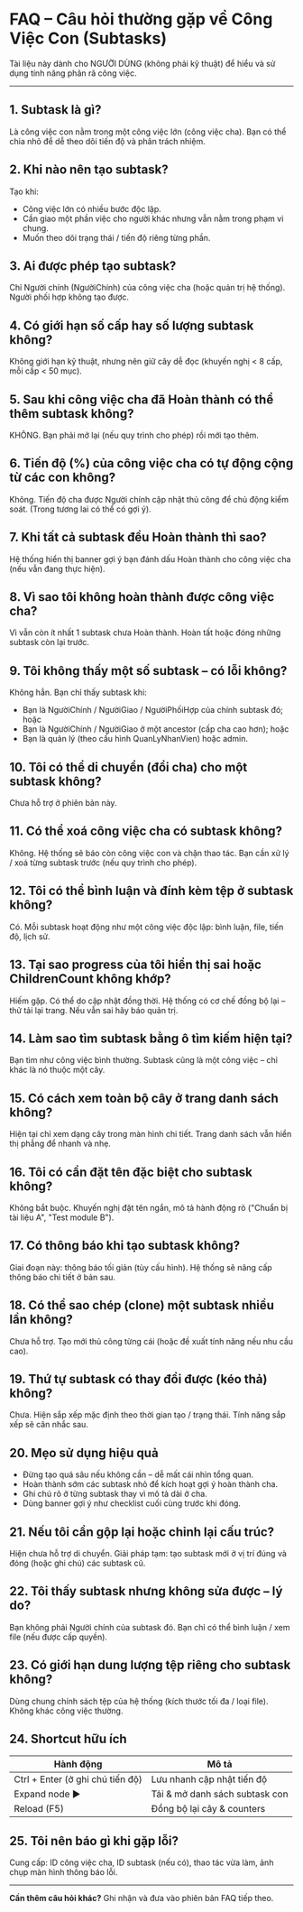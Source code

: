 # FAQ – Câu hỏi thường gặp về Công Việc Con (Subtasks)

Tài liệu này dành cho NGƯỜI DÙNG (không phải kỹ thuật) để hiểu và sử dụng tính năng phân rã công việc.

---

## 1. Subtask là gì?

Là công việc con nằm trong một công việc lớn (công việc cha). Bạn có thể chia nhỏ để dễ theo dõi tiến độ và phân trách nhiệm.

## 2. Khi nào nên tạo subtask?

Tạo khi:

- Công việc lớn có nhiều bước độc lập.
- Cần giao một phần việc cho người khác nhưng vẫn nằm trong phạm vi chung.
- Muốn theo dõi trạng thái / tiến độ riêng từng phần.

## 3. Ai được phép tạo subtask?

Chỉ Người chính (NgườiChính) của công việc cha (hoặc quản trị hệ thống). Người phối hợp không tạo được.

## 4. Có giới hạn số cấp hay số lượng subtask không?

Không giới hạn kỹ thuật, nhưng nên giữ cây dễ đọc (khuyến nghị < 8 cấp, mỗi cấp < 50 mục).

## 5. Sau khi công việc cha đã Hoàn thành có thể thêm subtask không?

KHÔNG. Bạn phải mở lại (nếu quy trình cho phép) rồi mới tạo thêm.

## 6. Tiến độ (%) của công việc cha có tự động cộng từ các con không?

Không. Tiến độ cha được Người chính cập nhật thủ công để chủ động kiểm soát. (Trong tương lai có thể có gợi ý).

## 7. Khi tất cả subtask đều Hoàn thành thì sao?

Hệ thống hiển thị banner gợi ý bạn đánh dấu Hoàn thành cho công việc cha (nếu vẫn đang thực hiện).

## 8. Vì sao tôi không hoàn thành được công việc cha?

Vì vẫn còn ít nhất 1 subtask chưa Hoàn thành. Hoàn tất hoặc đóng những subtask còn lại trước.

## 9. Tôi không thấy một số subtask – có lỗi không?

Không hẳn. Bạn chỉ thấy subtask khi:

- Bạn là NgườiChính / NgườiGiao / NgườiPhốiHợp của chính subtask đó; hoặc
- Bạn là NgườiChính / NgườiGiao ở một ancestor (cấp cha cao hơn); hoặc
- Bạn là quản lý (theo cấu hình QuanLyNhanVien) hoặc admin.

## 10. Tôi có thể di chuyển (đổi cha) cho một subtask không?

Chưa hỗ trợ ở phiên bản này.

## 11. Có thể xoá công việc cha có subtask không?

Không. Hệ thống sẽ báo còn công việc con và chặn thao tác. Bạn cần xử lý / xoá từng subtask trước (nếu quy trình cho phép).

## 12. Tôi có thể bình luận và đính kèm tệp ở subtask không?

Có. Mỗi subtask hoạt động như một công việc độc lập: bình luận, file, tiến độ, lịch sử.

## 13. Tại sao progress của tôi hiển thị sai hoặc ChildrenCount không khớp?

Hiếm gặp. Có thể do cập nhật đồng thời. Hệ thống có cơ chế đồng bộ lại – thử tải lại trang. Nếu vẫn sai hãy báo quản trị.

## 14. Làm sao tìm subtask bằng ô tìm kiếm hiện tại?

Bạn tìm như công việc bình thường. Subtask cũng là một công việc – chỉ khác là nó thuộc một cây.

## 15. Có cách xem toàn bộ cây ở trang danh sách không?

Hiện tại chỉ xem dạng cây trong màn hình chi tiết. Trang danh sách vẫn hiển thị phẳng để nhanh và nhẹ.

## 16. Tôi có cần đặt tên đặc biệt cho subtask không?

Không bắt buộc. Khuyến nghị đặt tên ngắn, mô tả hành động rõ ("Chuẩn bị tài liệu A", "Test module B").

## 17. Có thông báo khi tạo subtask không?

Giai đoạn này: thông báo tối giản (tùy cấu hình). Hệ thống sẽ nâng cấp thông báo chi tiết ở bản sau.

## 18. Có thể sao chép (clone) một subtask nhiều lần không?

Chưa hỗ trợ. Tạo mới thủ công từng cái (hoặc đề xuất tính năng nếu nhu cầu cao).

## 19. Thứ tự subtask có thay đổi được (kéo thả) không?

Chưa. Hiện sắp xếp mặc định theo thời gian tạo / trạng thái. Tính năng sắp xếp sẽ cân nhắc sau.

## 20. Mẹo sử dụng hiệu quả

- Đừng tạo quá sâu nếu không cần – dễ mất cái nhìn tổng quan.
- Hoàn thành sớm các subtask nhỏ để kích hoạt gợi ý hoàn thành cha.
- Ghi chú rõ ở từng subtask thay vì mô tả dài ở cha.
- Dùng banner gợi ý như checklist cuối cùng trước khi đóng.

## 21. Nếu tôi cần gộp lại hoặc chỉnh lại cấu trúc?

Hiện chưa hỗ trợ di chuyển. Giải pháp tạm: tạo subtask mới ở vị trí đúng và đóng (hoặc ghi chú) các subtask cũ.

## 22. Tôi thấy subtask nhưng không sửa được – lý do?

Bạn không phải Người chính của subtask đó. Bạn chỉ có thể bình luận / xem file (nếu được cấp quyền).

## 23. Có giới hạn dung lượng tệp riêng cho subtask không?

Dùng chung chính sách tệp của hệ thống (kích thước tối đa / loại file). Không khác công việc thường.

## 24. Shortcut hữu ích

| Hành động                        | Mô tả                          |
| -------------------------------- | ------------------------------ |
| Ctrl + Enter (ở ghi chú tiến độ) | Lưu nhanh cập nhật tiến độ     |
| Expand node ▶                    | Tải & mở danh sách subtask con |
| Reload (F5)                      | Đồng bộ lại cây & counters     |

## 25. Tôi nên báo gì khi gặp lỗi?

Cung cấp: ID công việc cha, ID subtask (nếu có), thao tác vừa làm, ảnh chụp màn hình thông báo lỗi.

---

**Cần thêm câu hỏi khác?** Ghi nhận và đưa vào phiên bản FAQ tiếp theo.
